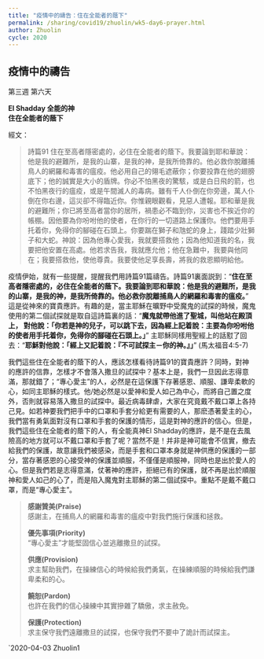 ```yaml
---
title: "疫情中的禱告：住在全能者的蔭下"
permalink: /sharing/covid19/zhuolin/wk5-day6-prayer.html
author: Zhuolin
cycle: 2020
---
```

## 疫情中的禱告
第三週 第六天  

**El Shadday 全能的神**  
**住在全能者的蔭下**  

經文：  
> 詩篇91 住在至高者隱密處的，必住在全能者的蔭下。我要論到耶和華說：他是我的避難所，是我的山寨，是我的神，是我所倚靠的。他必救你脫離捕鳥人的網羅和毒害的瘟疫。他必用自己的翎毛遮蔽你；你要投靠在他的翅膀底下；他的誠實是大小的盾牌。你必不怕黑夜的驚駭，或是白日飛的箭，也不怕黑夜行的瘟疫，或是午間滅人的毒病。雖有千人仆倒在你旁邊，萬人仆倒在你右邊，這災卻不得臨近你。你惟親眼觀看，見惡人遭報。耶和華是我的避難所；你已將至高者當你的居所，禍患必不臨到你，災害也不挨近你的帳棚。因他要為你吩咐他的使者，在你行的一切道路上保護你。他們要用手托着你，免得你的腳碰在石頭上。你要踹在獅子和虺蛇的身上，踐踏少壯獅子和大蛇。神說：因為他專心愛我，我就要搭救他；因為他知道我的名，我要把他安置在高處。他若求告我，我就應允他；他在急難中，我要與他同在；我要搭救他，使他尊貴。我要使他足享長壽，將我的救恩顯明給他。  

疫情伊始，就有一些提醒，提醒我們用詩篇91篇禱告。詩篇91裏面説到：“**住在至高者隱密處的，必住在全能者的蔭下。我要論到耶和華說：他是我的避難所，是我的山寨，是我的神，是我所倚靠的。他必救你脫離捕鳥人的網羅和毒害的瘟疫。**” 這是從神來的寶貴應許。有趣的是，當主耶穌在曠野中受魔鬼的試探的時候，魔鬼使用的第二個試探就是取自這詩篇裏的話：“**魔鬼就帶他進了聖城，叫他站在殿頂上， 對他說：「你若是神的兒子，可以跳下去，因為經上記着說：主要為你吩咐他的使者用手托着你，免得你的腳碰在石頭上。」**” 主耶穌同樣用聖經上的話懟了回去：“**耶穌對他說：「經上又記着說：『不可試探主－你的神。』」**” (馬太福音4:5-7)  

我們這些住在全能者的蔭下的人，應該怎樣看待詩篇91的寶貴應許？同時，對神的應許的信靠，怎樣才不會落入撒旦的試探中？基本上是，我們一旦因此志得意滿，那就錯了；“專心愛主”的人，必然是在這保護下存著感恩、順服、謙卑柔軟的心，如同主耶穌的樣式。他/她必然是以愛神和愛人如己為中心，而將自己置之度外，否則就容易落入撒旦的試探中。最近病毒肆虐，大家在究竟戴不戴口罩上各持己見。如若神要我們把手中的口罩和手套分給更有需要的人，那麽憑著愛主的心，我們當有勇氣面對沒有口罩和手套的保護的情形，這是對神的應許的信心。但是，我們這些住在全能者的蔭下的人，有全能真神El Shadday的應許，是不是在去風險高的地方就可以不戴口罩和手套了呢？當然不是！并非是神可能會不信實，撤去給我們的保護，故意讓我們被感染，而是手套和口罩本身就是神供應的保護的一部分，當存著感恩的心接受神的保護並順服，不僅僅是順服神，同時也是出於愛人的心。但是我們若是志得意滿，仗著神的應許，拒絕已有的保護，就不再是出於順服神和愛人如己的心了，而是陷入魔鬼對主耶穌的第二個試探中。重點不是戴不戴口罩，而是“專心愛主”。  

> **感謝贊美(Praise)**  
> 感謝主，在捕鳥人的網羅和毒害的瘟疫中對我們施行保護和拯救。  
>
> **優先事項(Priority)**  
> “專心愛主”才能堅固信心並逃離撒旦的試探。  
>
> **供應(Provision)**  
> 求主幫助我們，在操練信心的時候給我們勇氣，在操練順服的時候給我們謙卑柔和的心。  
>
> **饒恕(Pardon)**  
> 也許在我們的信心操練中其實摻雜了驕傲，求主赦免。  
>
> **保護(Protection)**  
> 求主保守我們遠離撒旦的試探，也保守我們不要中了詭計而試探主。  

`2020-04-03 Zhuolin1
